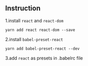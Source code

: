 ## Instruction

1.install `react` and `react-dom`

```
yarn add react react-dom --save
```

2.install `babel-preset-react`

```
yarn add babel-preset-react --dev
```

3.add `react` as presets in .babelrc file
